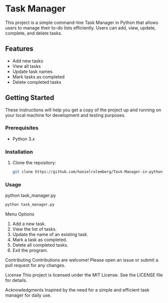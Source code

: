 # Task Manager

This project is a simple command-line Task Manager in Python that allows users to manage their to-do lists efficiently. Users can add, view, update, complete, and delete tasks.

## Features

- Add new tasks
- View all tasks
- Update task names
- Mark tasks as completed
- Delete completed tasks

## Getting Started

These instructions will help you get a copy of the project up and running on your local machine for development and testing purposes.

### Prerequisites

- Python 3.x

### Installation

1. Clone the repository:
   ```sh
   git clone https://github.com/hanielrolemberg/Task-Manager-in-python
    ```

### Usage
python task_manager.py

  ```sh
python task_manager.py 
  ```



Menu Options

1. Add a new task.
2. View the list of tasks.
3. Update the name of an existing task.
4. Mark a task as completed.
5. Delete all completed tasks.
6. Exit the program.

Contributing
Contributions are welcome! Please open an issue or submit a pull request for any changes.

License
This project is licensed under the MIT License. See the LICENSE file for details.

Acknowledgments
Inspired by the need for a simple and efficient task manager for daily use.
